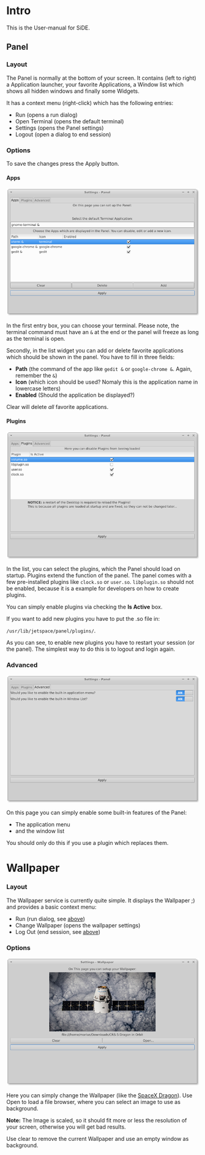 # Intro

This is the User-manual for SiDE.

## Panel

### Layout

The Panel is normally at the bottom of your screen.
It contains (left to right) a Application launcher,
your favorite Applications, a Window list which shows all hidden
windows and finally some Widgets.

It has a context menu (right-click) which has the following entries:

* Run (opens a run dialog)
* Open Terminal (opens the default terminal)
* Settings (opens the Panel settings)
* Logout (open a dialog to end session)

### Options

To save the changes press the Apply button.

#### Apps

![App Settings](img/side-panel-settings.png)

In the first entry box, you can choose your terminal. Please note,
the terminal command must have an `&` at the end or the panel
will freeze as long as the terminal is open.

Secondly, in the list widget you can add or delete favorite applications
which should be shown in the panel. You have to fill in three fields:

* __Path__ (the command of the app like `gedit &` or `google-chrome &`. Again, remember the `&`)
* __Icon__ (which icon should be used? Nomaly this is the application name in lowercase letters)
* __Enabled__ (Should the application be displayed?)

Clear will delete _all_  favorite applications.

#### Plugins

![Plugin Settings](img/side-panel-settings-2.png)

In the list, you can select the plugins, which the Panel should load
on startup. Plugins extend the function of the panel. The panel comes with
a few pre-installed plugins like `clock.so` or `user.so`. `libplugin.so` should
not be enabled, because it is a example for developers on how to create
plugins.

You can simply enable plugins via checking the __Is Active__ box.

If you want to add new plugins you have to put the .so file in:

`/usr/lib/jetspace/panel/plugins/`.

As you can see, to enable new plugins you have to restart your session (or the panel).
The simplest way to do this is to logout and login again.

### Advanced

![Advanced Settings](img/side-panel-settings-3.png)

On this page you can simply enable some built-in features of the Panel:

* The application menu
* and the window list

You should only do this if you use a plugin which replaces them.

# Wallpaper

### Layout

The Wallpaper service is currently quite simple. It displays the Wallpaper ;)
and provides a basic context menu:

* Run (run dialog, see [above](#panel))
* Change Wallpaper (opens the wallpaper settings)
* Log Out (end session, see [above](#panel))

### Options

![Wallpaper Settings](img/side-wallpaper-settings.png)

Here you can simply change the Wallpaper (like the [SpaceX Dragon](http://spacex.com/dragon)). Use
Open to load a file browser, where you can select an image to use as background.

__Note:__ The Image is scaled, so it should fit more or less the resolution of your screen,
otherwise you will get bad results.

Use clear to remove the current Wallpaper and use an empty window as background.
